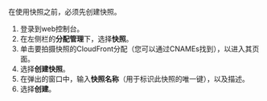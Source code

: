 
在使用快照之前，必须先创建快照。

1. 登录到web控制台。
2. 在左侧栏的**分配管理**下，选择**快照**。
3. 单击要拍摄快照的CloudFront分配（您可以通过CNAMEs找到），以进入其页面。
4. 选择**创建快照**。
5. 在弹出的窗口中，输入**快照名称**（用于标识此快照的唯一键），以及描述。
6. 选择**创建**。
